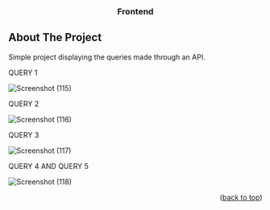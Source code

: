 <!-- Improved compatibility of back to top link: See: https://github.com/othneildrew/Best-README-Template/pull/73 -->
<a name="readme-top"></a>

<!-- PROJECT LOGO -->
<br />
<div align="center">
  <h3 align="center">Frontend</h3>
</div>




<!-- ABOUT THE PROJECT -->
## About The Project
Simple project displaying the queries made through an API.


QUERY 1

![Screenshot (115)](https://user-images.githubusercontent.com/83553018/234664310-24c87c0c-3955-45a7-9484-8aaa628ef121.png)


QUERY 2

![Screenshot (116)](https://user-images.githubusercontent.com/83553018/234664402-e72b1932-c108-439f-a180-2f47c2324307.png)

QUERY 3

![Screenshot (117)](https://user-images.githubusercontent.com/83553018/234664458-f12c49ef-3998-4dbf-b4c4-afe411e7a7fd.png)

QUERY 4 AND QUERY 5

![Screenshot (118)](https://user-images.githubusercontent.com/83553018/234664495-27745c41-afc1-4b91-ad3b-01ddbda237ce.png)


<p align="right">(<a href="#readme-top">back to top</a>)</p>

